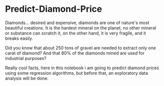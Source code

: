 # Predict-Diamond-Price
Diamonds... desired and expensive, diamonds are one of nature's most beautiful creations. It is the hardest mineral on the planet, no other mineral or substance can scratch it, on the other hand, it is very fragile, and it breaks easily.

Did you know that about 250 tons of gravel are needed to extract only one carat of diamond? And that 80% of the diamonds mined are used for industrial purposes?

Really cool facts, here in this notebook i am going to predict diamond prices using some regression algorithms, but before that, an exploratory data analysis will be done.
